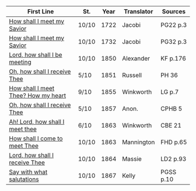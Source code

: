 | First Line                                                 | St.   | Year | Translator | Sources   |
| ---------------------------------------------------------- | ----- | ---- | ---------- | --------- |
| [How shall I meet my Savior](english/jacobi-1)             | 10/10 | 1722 | Jacobi     | PG22 p.3  |
| [How shall I meet my Savior](english/jacobi-2)             | 10/10 | 1732 | Jacobi     | PG32 p.3  |
| [Lord, how shall I be meeting](english/alexander)          | 10/10 | 1850 | Alexander  | KF p.176  |
| [Oh, how shall I receive Thee](english/russell)            | 5/10  | 1851 | Russell    | PH 36     |
| [How shall I meet Thee? How my heart](english/winkworth-1) | 9/10  | 1855 | Winkworth  | LG p.7    |
| [Oh, how shall I receive Thee](english/anonymous)          | 5/10  | 1857 | Anon.      | CPHB 5    |
| [Ah! Lord, how shall I meet thee](english/winkworth-2)     | 6/10  | 1863 | Winkworth  | CBE 21    |
| [How shall I come to meet Thee](english/mannington)        | 10/10 | 1863 | Mannington | FHD p.65  |
| [Lord, how shall I receive Thee](english/massie)           | 10/10 | 1864 | Massie     | LD2 p.93  |
| [Say with what salutations](english/kelly)                 | 10/10 | 1867 | Kelly      | PGSS p.10 |

